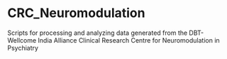 # CRC_Neuromodulation
Scripts for processing and analyzing data generated from the DBT-Wellcome India Alliance Clinical Research Centre for Neuromodulation in Psychiatry
